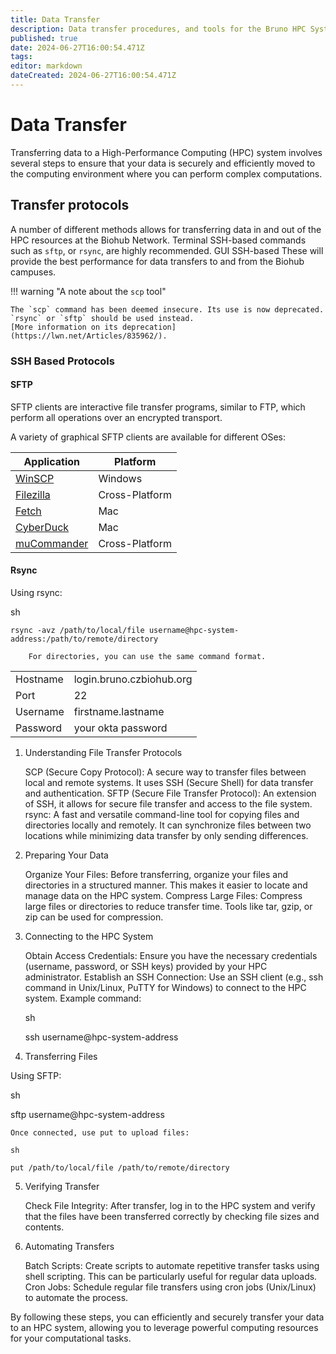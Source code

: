 ```yaml
---
title: Data Transfer 
description: Data transfer procedures, and tools for the Bruno HPC System
published: true
date: 2024-06-27T16:00:54.471Z
tags: 
editor: markdown
dateCreated: 2024-06-27T16:00:54.471Z
---
```


# Data Transfer

Transferring data to a High-Performance Computing (HPC) system involves several steps to ensure that your data is securely and efficiently moved to the computing environment where you can perform complex computations. 


## Transfer protocols

A number of different methods allows for transferring data in and out of the HPC resources at the Biohub Network. 
Terminal SSH-based commands such as `sftp`, or `rsync`, are highly recommended. 
GUI SSH-based 
These will provide the best performance for data transfers to and from the Biohub campuses.

!!! warning "A note about the `scp` tool"

    The `scp` command has been deemed insecure. Its use is now deprecated. `rsync` or `sftp` should be used instead.
    [More information on its deprecation](https://lwn.net/Articles/835962/).

### SSH Based Protocols

#### SFTP 

SFTP clients are interactive file transfer programs, similar to FTP, which perform all operations over an encrypted transport.

A variety of graphical SFTP clients are available for different OSes:

| Application | Platform 
| -------- | -------- |
| [WinSCP](https://winscp.net/eng/index.php)     | Windows     |
| [Filezilla](https://filezilla-project.org/)     | Cross-Platform     |
| [Fetch](https://fetchsoftworks.com/)     | Mac     |
| [CyberDuck](https://cyberduck.io)     | Mac     |
| [muCommander](https://www.mucommander.com/)     | Cross-Platform     |


#### Rsync 

Using rsync:

sh

    rsync -avz /path/to/local/file username@hpc-system-address:/path/to/remote/directory

        For directories, you can use the same command format.



|  |  |
| -------- | -------- |
| Hostname | login.bruno.czbiohub.org |
| Port | 22 |
| Username | firstname.lastname |
| Password | your okta password |



1. Understanding File Transfer Protocols

    SCP (Secure Copy Protocol): A secure way to transfer files between local and remote systems. It uses SSH (Secure Shell) for data transfer and authentication.
    SFTP (Secure File Transfer Protocol): An extension of SSH, it allows for secure file transfer and access to the file system.
    rsync: A fast and versatile command-line tool for copying files and directories locally and remotely. It can synchronize files between two locations while minimizing data transfer by only sending differences.

2. Preparing Your Data

    Organize Your Files: Before transferring, organize your files and directories in a structured manner. This makes it easier to locate and manage data on the HPC system.
    Compress Large Files: Compress large files or directories to reduce transfer time. Tools like tar, gzip, or zip can be used for compression.

3. Connecting to the HPC System

    Obtain Access Credentials: Ensure you have the necessary credentials (username, password, or SSH keys) provided by your HPC administrator.
    Establish an SSH Connection: Use an SSH client (e.g., ssh command in Unix/Linux, PuTTY for Windows) to connect to the HPC system. Example command:

    sh

    ssh username@hpc-system-address

4. Transferring Files


Using SFTP:

sh

sftp username@hpc-system-address

    Once connected, use put to upload files:

    sh

    put /path/to/local/file /path/to/remote/directory



5. Verifying Transfer

    Check File Integrity: After transfer, log in to the HPC system and verify that the files have been transferred correctly by checking file sizes and contents.

6. Automating Transfers

    Batch Scripts: Create scripts to automate repetitive transfer tasks using shell scripting. This can be particularly useful for regular data uploads.
    Cron Jobs: Schedule regular file transfers using cron jobs (Unix/Linux) to automate the process.

By following these steps, you can efficiently and securely transfer your data to an HPC system, allowing you to leverage powerful computing resources for your computational tasks.
